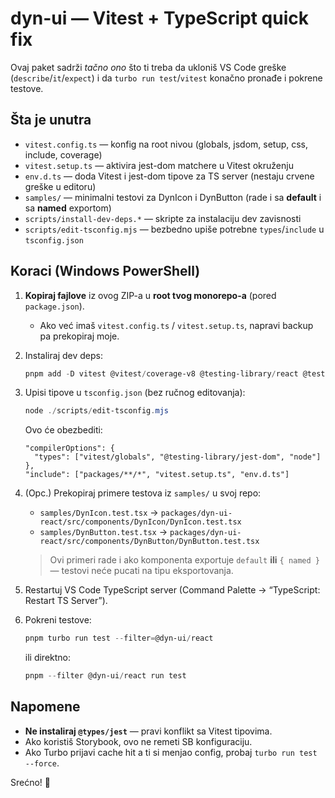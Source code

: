 # dyn-ui — Vitest + TypeScript quick fix

Ovaj paket sadrži _tačno ono_ što ti treba da ukloniš VS Code greške
(`describe`/`it`/`expect`) i da `turbo run test`/`vitest` konačno pronađe i pokrene testove.

## Šta je unutra

- `vitest.config.ts` — konfig na root nivou (globals, jsdom, setup, css, include, coverage)
- `vitest.setup.ts` — aktivira jest-dom matchere u Vitest okruženju
- `env.d.ts` — doda Vitest i jest-dom tipove za TS server (nestaju crvene greške u editoru)
- `samples/` — minimalni testovi za DynIcon i DynButton (rade i sa **default** i sa **named** exportom)
- `scripts/install-dev-deps.*` — skripte za instalaciju dev zavisnosti
- `scripts/edit-tsconfig.mjs` — bezbedno upiše potrebne `types`/`include` u `tsconfig.json`

## Koraci (Windows PowerShell)

1. **Kopiraj fajlove** iz ovog ZIP-a u **root tvog monorepo-a** (pored `package.json`).
   - Ako već imaš `vitest.config.ts` / `vitest.setup.ts`, napravi backup pa prekopiraj moje.
2. Instaliraj dev deps:

   ```powershell
   pnpm add -D vitest @vitest/coverage-v8 @testing-library/react @testing-library/user-event @testing-library/jest-dom jsdom @types/node
   ```

3. Upisi tipove u `tsconfig.json` (bez ručnog editovanja):

   ```powershell
   node ./scripts/edit-tsconfig.mjs
   ```

   Ovo će obezbediti:

   ```jsonc
   "compilerOptions": {
     "types": ["vitest/globals", "@testing-library/jest-dom", "node"]
   },
   "include": ["packages/**/*", "vitest.setup.ts", "env.d.ts"]
   ```

4. (Opc.) Prekopiraj primere testova iz `samples/` u svoj repo:
   - `samples/DynIcon.test.tsx` → `packages/dyn-ui-react/src/components/DynIcon/DynIcon.test.tsx`
   - `samples/DynButton.test.tsx` → `packages/dyn-ui-react/src/components/DynButton/DynButton.test.tsx`
   > Ovi primeri rade i ako komponenta exportuje `default` **ili** `{ named }` — testovi neće pucati na tipu eksportovanja.
5. Restartuj VS Code TypeScript server (Command Palette → “TypeScript: Restart TS Server”).
6. Pokreni testove:

   ```powershell
   pnpm turbo run test --filter=@dyn-ui/react
   ```

   ili direktno:

   ```powershell
   pnpm --filter @dyn-ui/react run test
   ```

## Napomene

- **Ne instaliraj `@types/jest`** — pravi konflikt sa Vitest tipovima.
- Ako koristiš Storybook, ovo ne remeti SB konfiguraciju.
- Ako Turbo prijavi cache hit a ti si menjao config, probaj `turbo run test --force`.

Srećno! 🚀
